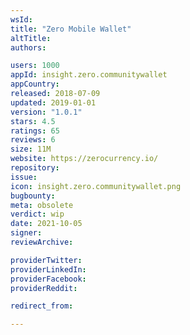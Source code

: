 ```yaml
---
wsId: 
title: "Zero Mobile Wallet"
altTitle: 
authors:

users: 1000
appId: insight.zero.communitywallet
appCountry: 
released: 2018-07-09
updated: 2019-01-01
version: "1.0.1"
stars: 4.5
ratings: 65
reviews: 6
size: 11M
website: https://zerocurrency.io/
repository: 
issue: 
icon: insight.zero.communitywallet.png
bugbounty: 
meta: obsolete
verdict: wip
date: 2021-10-05
signer: 
reviewArchive:

providerTwitter: 
providerLinkedIn: 
providerFacebook: 
providerReddit: 

redirect_from:

---
```


